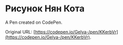 # Рисунок Нян Кота

A Pen created on CodePen.

Original URL: [https://codepen.io/Gelya-/pen/KKerbVr](https://codepen.io/Gelya-/pen/KKerbVr).


